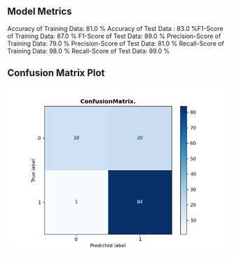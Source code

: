 ## Model Metrics
Accuracy of Training Data: 81.0 %
Accuracy of Test Data : 83.0 %F1-Score of Training Data: 87.0 %
F1-Score of Test Data: 89.0 %
Precision-Score of Training Data: 79.0 %
Precision-Score of Test Data: 81.0 %
Recall-Score of Training Data: 98.0 %
Recall-Score of Test Data: 99.0 %

## Confusion Matrix Plot
![Confusion Matrix](./results/confusion_matrix.png)
